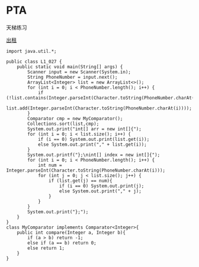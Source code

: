 # PTA
天梯练习

[出租](https://pintia.cn/problem-sets/994805046380707840/problems/994805107638517760)

    import java.util.*;

    public class L1_027 {
        public static void main(String[] args) {
            Scanner input = new Scanner(System.in);
            String PhoneNumber = input.next();
            ArrayList<Integer> list = new ArrayList<>();
            for (int i = 0; i < PhoneNumber.length(); i++) {
                if (!list.contains(Integer.parseInt(Character.toString(PhoneNumber.charAt(i)))))
                    list.add(Integer.parseInt(Character.toString(PhoneNumber.charAt(i))));
            }
            Comparator cmp = new MyComparator();
            Collections.sort(list,cmp);
            System.out.print("int[] arr = new int[]{");
            for (int i = 0; i < list.size(); i++) {
                if (i == 0) System.out.print(list.get(i));
                else System.out.print("," + list.get(i));
            }
            System.out.printf("};\nint[] index = new int[]{");
            for (int i = 0; i < PhoneNumber.length(); i++) {
                int num = Integer.parseInt(Character.toString(PhoneNumber.charAt(i)));
                for (int j = 0; j < list.size(); j++) {
                    if (list.get(j) == num){
                        if (i == 0) System.out.print(j);
                        else System.out.print("," + j);
                    }
                }
            }
            System.out.print("};");
        }
    }
    class MyComparator implements Comparator<Integer>{
        public int compare(Integer a, Integer b){
            if (a > b) return -1;
            else if (a == b) return 0;
            else return 1;
        }
    }

